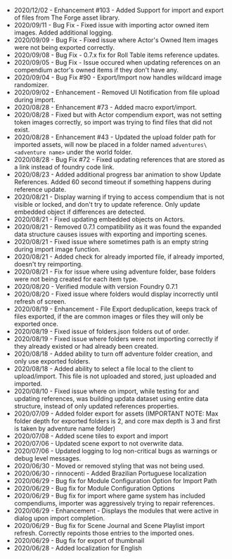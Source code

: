 * 2020/12/02 - Enhancement #103 - Added Support for import and export of files from The Forge asset library.
* 2020/09/11 - Bug Fix - Fixed issue with importing actor owned item images. Added additional logging.
* 2020/09/09 - Bug Fix - Fixed issue where Actor's Owned Item images were not being exported correctly.
* 2020/09/08 - Bug Fix - 0.7.x fix for Roll Table items reference updates.
* 2020/09/05 - Bug Fix - Issue occured when updating references on an compendium actor's owned items if they don't have any.
* 2020/09/04 - Bug Fix #90 - Export/Import now handles wildcard image randomizer.
* 2020/09/02 - Enhancement - Removed UI Notification from file upload during import.
* 2020/08/28 - Enhancement #73 - Added macro export/import.
* 2020/08/28 - Fixed but with Actor compendium export, was not setting token images correctly, so import was trying to find files that did not exist.
* 2020/08/28 - Enhancement #43 - Updated the upload folder path for imported assets, will now be placed in a folder named `adventures\<adventure name>` under the world folder.
* 2020/08/28 - Bug Fix #72 - Fixed updating references that are stored as a link instead of foundry code link.
* 2020/08/23 - Added additional progress bar animation to show Update References.  Added 60 second timeout if something happens during reference update.
* 2020/08/21 - Display warning if trying to access compendium that is not visible or locked, and don't try to update reference.  Only update embedded object if differences are detected.
* 2020/08/21 - Fixed updating embedded objects on Actors.
* 2020/08/21 - Removed 0.7.1 compatibility as it was found the expanded data structure causes issues with exporting and importing scenes.
* 2020/08/21 - Fixed issue where sometimes path is an empty string during import image function.
* 2020/08/21 - Added check for already imported file, if already imported, doesn't try reimporting.
* 2020/08/21 - Fix for issue where using adventure folder, base folders were not being created for each item type.
* 2020/08/20 - Verified module with version Foundry 0.7.1
* 2020/08/20 - Fixed issue where folders would display incorrectly until refresh of screen.
* 2020/08/19 - Enhancement - File Export deduplication, keeps track of files exported, if the are common images or files they will only be exported once.
* 2020/08/19 - Fixed issue of folders.json folders out of order.
* 2020/08/19 - Fixed issue where folders were not importing correctly if they already existed or had already been created.
* 2020/08/18 - Added ability to turn off adventure folder creation, and only use exported folders.
* 2020/08/18 - Added ability to select a file local to the client to upload/import.  This file is not uploaded and stored, just uploaded and imported.
* 2020/08/10 - Fixed issue where on import, while testing for and updating references, was building updata dataset using entire data structure, instead of only updated references properties.
* 2020/07/09 - Added folder export for assets (IMPORTANT NOTE: Max folder depth for exported folders is 2, and core max depth is 3 and first is taken by adventure name folder)
* 2020/07/08 - Added scene tiles to export and import
* 2020/07/06 - Updated scene export to not overwrite data.
* 2020/07/06 - Updated logging to log non-critical bugs as warnings or debug level messages.
* 2020/06/30 - Moved or removed styling that was not being used.
* 2020/06/30 - rinnocenti - Added Brazilian Portuguese localization
* 2020/06/29 - Bug fix for Module Configuration Option for Import Path
* 2020/06/29 - Bug fix for Module Configuration Options
* 2020/06/29 - Bug fix for import where game system has included compendiums, importer was aggressively trying to repair references.
* 2020/06/29 - Enhancement - Displays the modules that were active in dialog upon import completion.
* 2020/06/29 - Bug fix for Scene Journal and Scene Playlist import refresh.   Correctly repoints those entries to the imported ones.
* 2020/06/29 - Bug fix for export of thumbnail 
* 2020/06/28 - Added localization for English